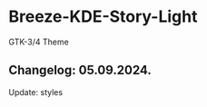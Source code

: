 # Breeze-KDE-Story-Light
GTK-3/4 Theme

Changelog: 05.09.2024.
-----------------------

Update: styles
